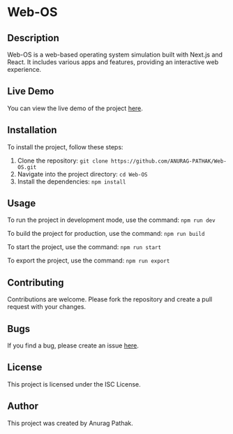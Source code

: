 # Web-OS

## Description

Web-OS is a web-based operating system simulation built with Next.js and React. It includes various apps and features, providing an interactive web experience.

## Live Demo

You can view the live demo of the project [here](https://my-portfolio-rouge-ten.vercel.app/).

## Installation

To install the project, follow these steps:

1. Clone the repository: `git clone https://github.com/ANURAG-PATHAK/Web-OS.git`
2. Navigate into the project directory: `cd Web-OS`
3. Install the dependencies: `npm install`

## Usage

To run the project in development mode, use the command: `npm run dev`

To build the project for production, use the command: `npm run build`

To start the project, use the command: `npm run start`

To export the project, use the command: `npm run export`

## Contributing

Contributions are welcome. Please fork the repository and create a pull request with your changes.

## Bugs

If you find a bug, please create an issue [here](https://github.com/ANURAG-PATHAK/Web-OS/issues).

## License

This project is licensed under the ISC License.

## Author

This project was created by Anurag Pathak.